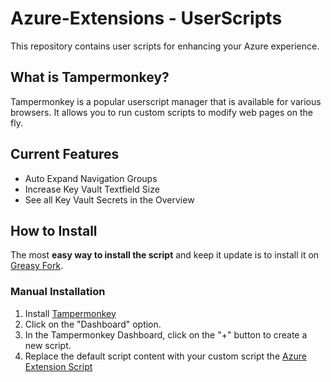 # Azure-Extensions - UserScripts

This repository contains user scripts for enhancing your Azure experience.

## What is Tampermonkey?

Tampermonkey is a popular userscript manager that is available for various browsers. It allows you to run custom scripts to modify web pages on the fly.

## Current Features

- Auto Expand Navigation Groups
- Increase Key Vault Textfield Size
- See all Key Vault Secrets in the Overview

## How to Install

The most **easy way to install the script** and keep it update is to install it on [Greasy Fork](https://greasyfork.org/de/scripts/508798-azure-extensions).

### Manual Installation

1. Install [Tampermonkey](https://www.tampermonkey.net/)
2. Click on the "Dashboard" option.
3. In the Tampermonkey Dashboard, click on the "+" button to create a new script.
4. Replace the default script content with your custom script the [Azure Extension Script](main.js
)

